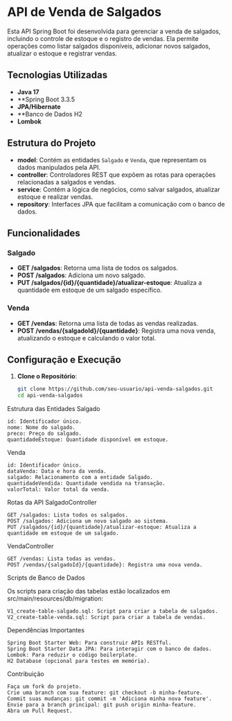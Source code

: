 # API de Venda de Salgados

Esta API Spring Boot foi desenvolvida para gerenciar a venda de salgados, incluindo o controle de estoque e o registro de vendas. Ela permite operações como listar salgados disponíveis, adicionar novos salgados, atualizar o estoque e registrar vendas.

## Tecnologias Utilizadas
- **Java 17**
- **Spring Boot 3.3.5
- **JPA/Hibernate**
- **Banco de Dados H2
- **Lombok**

## Estrutura do Projeto
- **model**: Contém as entidades `Salgado` e `Venda`, que representam os dados manipulados pela API.
- **controller**: Controladores REST que expõem as rotas para operações relacionadas a salgados e vendas.
- **service**: Contém a lógica de negócios, como salvar salgados, atualizar estoque e realizar vendas.
- **repository**: Interfaces JPA que facilitam a comunicação com o banco de dados.

## Funcionalidades
### Salgado
- **GET /salgados**: Retorna uma lista de todos os salgados.
- **POST /salgados**: Adiciona um novo salgado.
- **PUT /salgados/{id}/{quantidade}/atualizar-estoque**: Atualiza a quantidade em estoque de um salgado específico.

### Venda
- **GET /vendas**: Retorna uma lista de todas as vendas realizadas.
- **POST /vendas/{salgadoId}/{quantidade}**: Registra uma nova venda, atualizando o estoque e calculando o valor total.

## Configuração e Execução
1. **Clone o Repositório**:
   ```bash
   git clone https://github.com/seu-usuario/api-venda-salgados.git
   cd api-venda-salgados

Estrutura das Entidades
Salgado

    id: Identificador único.
    nome: Nome do salgado.
    preco: Preço do salgado.
    quantidadeEstoque: Quantidade disponível em estoque.

Venda

    id: Identificador único.
    dataVenda: Data e hora da venda.
    salgado: Relacionamento com a entidade Salgado.
    quantidadeVendida: Quantidade vendida na transação.
    valorTotal: Valor total da venda.

Rotas da API
SalgadoController

    GET /salgados: Lista todos os salgados.
    POST /salgados: Adiciona um novo salgado ao sistema.
    PUT /salgados/{id}/{quantidade}/atualizar-estoque: Atualiza a quantidade em estoque de um salgado.

VendaController

    GET /vendas: Lista todas as vendas.
    POST /vendas/{salgadoId}/{quantidade}: Registra uma nova venda.

Scripts de Banco de Dados

Os scripts para criação das tabelas estão localizados em src/main/resources/db/migration:

    V1_create-table-salgado.sql: Script para criar a tabela de salgados.
    V2_create-table-venda.sql: Script para criar a tabela de vendas.

Dependências Importantes

    Spring Boot Starter Web: Para construir APIs RESTful.
    Spring Boot Starter Data JPA: Para interagir com o banco de dados.
    Lombok: Para reduzir o código boilerplate.
    H2 Database (opcional para testes em memória).

Contribuição

    Faça um fork do projeto.
    Crie uma branch com sua feature: git checkout -b minha-feature.
    Commit suas mudanças: git commit -m 'Adiciona minha nova feature'.
    Envie para a branch principal: git push origin minha-feature.
    Abra um Pull Request.
